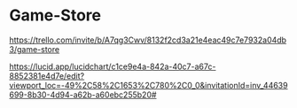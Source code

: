 # Game-Store

https://trello.com/invite/b/A7qg3Cwv/8132f2cd3a21e4eac49c7e7932a04db3/game-store

https://lucid.app/lucidchart/c1ce9e4a-842a-40c7-a67c-8852381e4d7e/edit?viewport_loc=-49%2C58%2C1653%2C780%2C0_0&invitationId=inv_44639699-8b30-4d94-a62b-a60ebc255b20#
